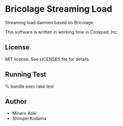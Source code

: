 # Bricolage Streaming Load

Streaming load daemon based on Bricolage.

This software is written in working time in Cookpad, Inc.

## License

MIT license.
See LICENSES file for details.

## Running Test

% bundle exec rake test

## Author

- Minero Aoki
- Shimpei Kodama
